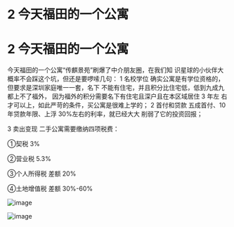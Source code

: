 # 2 今天福田的一个公寓

# 2 今天福田的一个公寓

今天福田的一个公寓“传麒景苑”刷爆了中介朋友圈，在我们知 识星球的小伙伴大概率不会踩这个坑，但还是要啰嗦几句： 1 名校学位 确实公寓是有学位资格的，但要求是深圳家庭唯一一套，名下 不能有住宅，并且积分比住宅低，低到九成九都上不了福外， 因为福外的积分需要名下有住宅且深户且在本区域居住 3 年左 右才可以上，如此严苛的条件，买公寓是很难上学的； 2 首付和贷款 五成首付、10 年贷款年限、上浮 30%左右的利率，就已经大大 削弱了它的投资回报；

3 卖出变现 二手公寓需要缴纳四项税费：

①契税 3%

②营业税 5.3%

③个人所得税 差额 20%

④土地增值税 差额 30%-60%

![image](img/Image_003.png)

![image](img/Image_004.png)